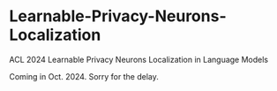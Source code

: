 # Learnable-Privacy-Neurons-Localization
ACL 2024 Learnable Privacy Neurons Localization in Language Models

Coming in Oct. 2024. Sorry for the delay.
